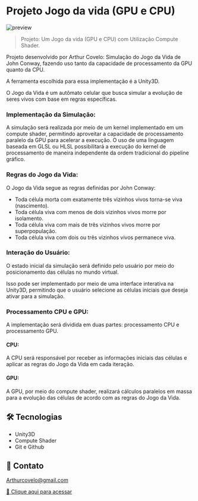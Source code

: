 # Projeto Jogo da vida (GPU e CPU)
![preview](./.github/JogoDaVida.gif)

> Projeto: Um Jogo da vida (GPU e CPU) com Utilização Compute Shader.

Projeto desenvolvido por Arthur Covelo: Simulação do Jogo da Vida de John Conway, fazendo uso tanto da capacidade de processamento da GPU quanto da CPU. 

A ferramenta escolhida para essa implementação é a Unity3D.

 O Jogo da Vida é um autômato celular que busca simular a evolução de seres vivos com base em regras específicas.

### Implementação da Simulação:

A simulação será realizada por meio de um kernel implementado em um compute shader, permitindo aproveitar a capacidade de processamento paralelo da GPU para acelerar a execução. 
O uso de uma linguagem baseada em GLSL ou HLSL possibilitará a execução do kernel de processamento de maneira independente da ordem tradicional do pipeline gráfico.

### Regras do Jogo da Vida:

O Jogo da Vida segue as regras definidas por John Conway:

- Toda célula morta com exatamente três vizinhos vivos torna-se viva (nascimento).
- Toda célula viva com menos de dois vizinhos vivos morre por isolamento.
- Toda célula viva com mais de três vizinhos vivos morre por superpopulação.
- Toda célula viva com dois ou três vizinhos vivos permanece viva.

### Interação do Usuário:
O estado inicial da simulação será definido pelo usuário por meio do posicionamento das células no mundo virtual. 

Isso pode ser implementado por meio de uma interface interativa na Unity3D, permitindo que o usuário selecione as células iniciais que deseja ativar para a simulação.

### Processamento CPU e GPU:
A implementação será dividida em duas partes: processamento CPU e processamento GPU.

#### CPU: 
A CPU será responsável por receber as informações iniciais das células e aplicar as regras do Jogo da Vida em cada iteração.

#### GPU: 
A GPU, por meio do compute shader, realizará cálculos paralelos em massa para a evolução das células de acordo com as regras do Jogo da Vida.

## 🛠 Tecnologias

- Unity3D
- Compute Shader
- Git e Github

## 🖤 Contato

Arthurcovelo@gmail.com

[🔗 Clique aqui para acessar](https://arthurcovelo.github.io/ProjetoWeb_Profile/)

